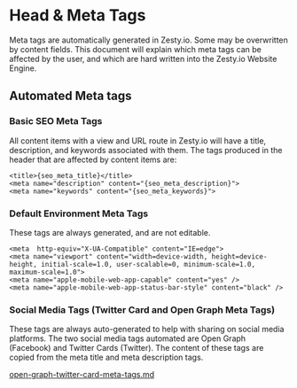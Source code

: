 # Head & Meta Tags

Meta tags are automatically generated in Zesty.io. Some may be overwritten by content fields. This document will explain which meta tags can be affected by the user, and which are hard written into the Zesty.io Website Engine.

## Automated Meta tags

### Basic SEO Meta Tags

All content items with a view and URL route in Zesty.io will have a title, description, and keywords associated with them. The tags produced in the header that are affected by content items are:

```markup
<title>{seo_meta_title}</title>
<meta name="description" content="{seo_meta_description}">
<meta name="keywords" content="{seo_meta_keywords}">
```

### Default Environment Meta Tags

These tags are always generated, and are not editable.

```markup
<meta  http-equiv="X-UA-Compatible" content="IE=edge">
<meta name="viewport" content="width=device-width, height=device-height, initial-scale=1.0, user-scalable=0, minimum-scale=1.0, maximum-scale=1.0">
<meta name="apple-mobile-web-app-capable" content="yes" />
<meta name="apple-mobile-web-app-status-bar-style" content="black" />
```

### Social Media Tags (Twitter Card and Open Graph Meta Tags)

These tags are always auto-generated to help with sharing on social media platforms. The two social media tags automated are Open Graph (Facebook) and Twitter Cards (Twitter). The content of these tags are copied from the meta title and meta description tags.

[open-graph-twitter-card-meta-tags.md](open-graph-twitter-card-meta-tags.md)
